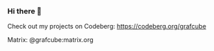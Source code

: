 ### Hi there 👋

Check out my projects on Codeberg: <https://codeberg.org/grafcube>

Matrix: @grafcube:matrix.org
